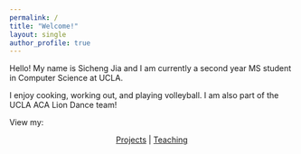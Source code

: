 ```yaml
---
permalink: /
title: "Welcome!"
layout: single
author_profile: true
---
```


Hello! My name is Sicheng Jia and I am currently a second year MS student in Computer Science at UCLA.

I enjoy cooking, working out, and playing volleyball. I am also part of the UCLA ACA Lion Dance team!

View my:

<!-- <div align="center"> -->
<center>

[Projects](./_pages/projects.md) | [Teaching](./_pages/teaching.md)

</center>
<!-- </div> -->